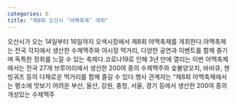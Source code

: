 ```yaml
---
categories: b
title: "제8회 오산시 ‘야맥축제’ 개최"
---
```

오산시가 오는 14일부터 16일까지 오색시장에서 제8회 야맥축제를 개최한다.야맥축제는 전국 각지에서 생산한 수제맥주와 야시장 먹거리, 다양한 공연과 이벤트를 함께 즐기며 독특한 정취를 느낄 수 있는 축제다.코로나19로 인해 3년 만에 열리는 이번 야맥축제에서는 전국 27개 브루어리에서 생산한 200여 종의 수제맥주와 숯불양꼬치, 바비큐, 젠빙궈즈 등의 다채로운 먹거리를 함께 즐길 수 있다.행사 관계자는 “제8회 야맥축제에서는 평소에 맛보기 어려운 부산, 울산, 강원, 충청, 서울, 경기 등에서 생산한 200여 종의 개성있는 수제맥주